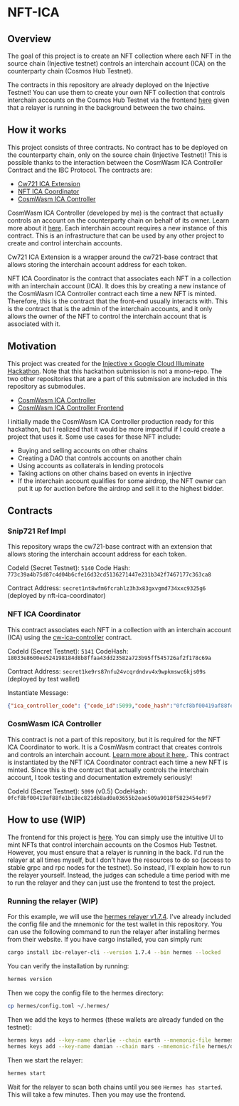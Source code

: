 # NFT-ICA

## Overview

The goal of this project is to create an NFT collection where each NFT in the source chain (Injective testnet) controls an interchain account (ICA) on the counterparty chain (Cosmos Hub Testnet).

The contracts in this repository are already deployed on the Injective Testnet! You can use them to create your own NFT collection that controls interchain accounts on the Cosmos Hub Testnet via the frontend [here]() given that a relayer is running in the background between the two chains.

## How it works

This project consists of three contracts. No contract has to be deployed on the counterparty chain, only on the source chain (Injective Testnet)!
This is possible thanks to the interaction between the CosmWasm ICA Controller Contract and the IBC Protocol.
The contracts are:

- [Cw721 ICA Extension](#cw721-ica-extension)
- [NFT ICA Coordinator](#nft-ica-coordinator)
- [CosmWasm ICA Controller](#cosmwasm-ica-controller)

CosmWasm ICA Controller (developed by me) is the contract that actually controls an account on the counterparty chain on behalf of its owner. Learn more about it [here](https://github.com/srdtrk/cw-ica-controller/). Each interchain account requires a new instance of this contract.
This is an infrastructure that can be used by any other project to create and control interchain accounts.

Cw721 ICA Extension is a wrapper around the cw721-base contract that allows storing the interchain account address for each token.

NFT ICA Coordinator is the contract that associates each NFT in a collection with an interchain account (ICA). It does this by creating a new instance of the CosmWasm ICA Controller contract each time a new NFT is minted. Therefore, this is the contract that the front-end usually interacts with.
This is the contract that is the admin of the interchain accounts, and it only allows the owner of the NFT to control the interchain account that is associated with it.

## Motivation

This project was created for the [Injective x Google Cloud Illuminate Hackathon](https://dorahacks.io/hackathon/illuminate/detail).
Note that this hackathon submission is not a mono-repo. The two other repositories that are a part of this submission are included in this repository as submodules.

- [CosmWasm ICA Controller](#cosmwasm-ica-controller)
- [CosmWasm ICA Controller Frontend](https://github.com/srdtrk/nft-ica-ui)

I initially made the CosmWasm ICA Controller production ready for this hackathon, but I realized that it would be more impactful if I could create a project that uses it. Some use cases for these NFT include:

- Buying and selling accounts on other chains
- Creating a DAO that controls accounts on another chain
- Using accounts as collaterals in lending protocols
- Taking actions on other chains based on events in injective
- If the interchain account qualifies for some airdrop, the NFT owner can put it up for auction before the airdrop and sell it to the highest bidder.

## Contracts

### Snip721 Ref Impl

This repository wraps the cw721-base contract with an extension that allows storing the interchain account address for each token.

CodeId (Secret Testnet): `5140`
Code Hash: `773c39a4b75d87c4d04b6cfe16d32cd5136271447e231b342f7467177c363ca8`

Contract Address: `secret1nt8wfm6fcrahlz3h3x83gxvgmd734xxc9325g6` (deployed by nft-ica-coordinator)

### NFT ICA Coordinator

This contract associates each NFT in a collection with an interchain account (ICA) using the [cw-ica-controller](https://github.com/srdtrk/cw-ica-controller/) contract.

CodeId (Secret Testnet): `5141`
CodeHash: `18033e8600ee524198184d8b8ffaa43dd23582a723b95ff545726af2f178c69a`

Contract Address: `secret1ke9rs87nfu24vcqrdndvv4x9wpkmswc6kjs09s` (deployed by test wallet)

Instantiate Message:

```json
{"ica_controller_code": {"code_id":5099,"code_hash":"0fcf8bf00419af88fe1b18ec821d68ad0a03655b2eae509a9018f5823454e9f7"},"snip721_code": {"code_id":5140,"code_hash":"773c39a4b75d87c4d04b6cfe16d32cd5136271447e231b342f7467177c363ca8"},"default_chan_init_options": {"connection_id": "connection-74","counterparty_connection_id": "connection-3418"}}
```

### CosmWasm ICA Controller

This contract is not a part of this repository, but it is required for the NFT ICA Coordinator to work. It is a CosmWasm contract that creates controls and controls an interchain account. [Learn more about it here.](https://github.com/srdtrk/cw-ica-controller/).
This contract is instantiated by the NFT ICA Coordinator contract each time a new NFT is minted.
Since this is the contract that actually controls the interchain account, I took testing and documentation extremely seriously!

CodeId (Secret Testnet): `5099` (v0.5)
CodeHash: `0fcf8bf00419af88fe1b18ec821d68ad0a03655b2eae509a9018f5823454e9f7`

## How to use (WIP)

The frontend for this project is [here](). You can simply use the intuitive UI to mint NFTs that control interchain accounts on the Cosmos Hub Testnet. However, you must ensure that a relayer is running in the back.
I'd run the relayer at all times myself, but I don't have the resources to do so (access to stable grpc and rpc nodes for the testnet). So instead, I'll explain how to run the relayer yourself.
Instead, the judges can schedule a time period with me to run the relayer and they can just use the frontend to test the project.

### Running the relayer (WIP)

For this example, we will use the [hermes relayer v1.7.4](https://hermes.informal.systems/). I've already included the config file and the mnemonic for the test wallet in this repository. You can use the following command to run the relayer after installing hermes from their website.
If you have cargo installed, you can simply run:

```bash
cargo install ibc-relayer-cli --version 1.7.4 --bin hermes --locked
```

You can verify the installation by running:

```bash
hermes version
```

Then we copy the config file to the hermes directory:

```bash
cp hermes/config.toml ~/.hermes/
```

Then we add the keys to hermes (these wallets are already funded on the testnet):

```bash
hermes keys add --key-name charlie --chain earth --mnemonic-file hermes/charlie.mnemonic
hermes keys add --key-name damian --chain mars --mnemonic-file hermes/damian.mnemonic
```

Then we start the relayer:

```bash
hermes start
```

Wait for the relayer to scan both chains until you see `Hermes has started`. This will take a few minutes. Then you may use the frontend.
